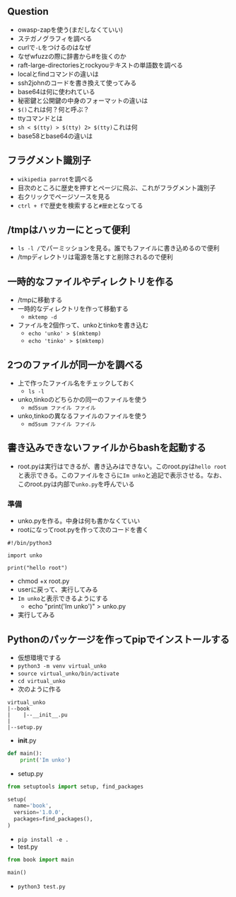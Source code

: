 ## Question
- owasp-zapを使う(まだしなくていい)
- ステガノグラフィを調べる
- curlで`-L`をつけるのはなぜ
- なぜwfuzzの際に辞書から#を抜くのか
- raft-large-directoriesとrockyouテキストの単語数を調べる
- localとfindコマンドの違いは
- ssh2johnのコードを書き換えて使ってみる
- base64は何に使われている
- 秘密鍵と公開鍵の中身のフォーマットの違いは
- `$()`これは何？何と呼ぶ？
- ttyコマンドとは
- `sh < $(tty) > $(tty) 2> $(tty)`これは何
- base58とbase64の違いは

## フラグメント識別子
- `wikipedia parrot`を調べる
- 目次のところに歴史を押すとページに飛ぶ、これがフラグメント識別子
- 右クリックでページソースを見る
- `ctrl + f`で歴史を検索すると`#歴史`となってる

## /tmpはハッカーにとって便利
- `ls -l /`でパーミッションを見る。誰でもファイルに書き込めるので便利
- /tmpディレクトリは電源を落とすと削除されるので便利


## 一時的なファイルやディレクトリを作る
- /tmpに移動する
- 一時的なディレクトリを作って移動する
  - `mktemp -d` 
- ファイルを2個作って、unkoとtinkoを書き込む
  - `echo 'unko' > $(mktemp)`
  - `echo 'tinko' > $(mktemp)`

## 2つのファイルが同一かを調べる
- 上で作ったファイル名をチェックしておく
  - `ls -l` 
- unko,tinkoのどちらかの同一のファイルを使う
  - `md5sum ファイル ファイル` 
- unko,tinkoの異なるファイルのファイルを使う
  - `md5sum ファイル ファイル`

## 書き込みできないファイルからbashを起動する
- root.pyは実行はできるが、書き込みはできない。このroot.pyは`hello root`と表示できる。このファイルをさらに`Im unko`と追記で表示させる。なお、このroot.pyは内部で`unko.py`を呼んでいる
### 準備
- unko.pyを作る。中身は何も書かなくていい
- rootになってroot.pyを作って次のコードを書く
```
#!/bin/python3

import unko

print("hello root")
```
- chmod +x root.py
- userに戻って、実行してみる
- `Im unko`と表示できるようにする
  - echo "print('Im unko')" > unko.py 
- 実行してみる

## Pythonのパッケージを作ってpipでインストールする
- 仮想環境でする
- `python3 -m venv virtual_unko`
- `source virtual_unko/bin/activate`
- `cd virtual_unko`
- 次のように作る
```
virtual_unko
|--book
|    |--__init__.pu
|
|--setup.py
```
- __init__.py
```py
def main():
    print('Im unko')
```
- setup.py
```py
from setuptools import setup, find_packages

setup(
  name='book',
  version='1.0.0',
  packages=find_packages(),
)
```
- `pip install -e .`
- test.py
```py
from book import main

main()
```
- `python3 test.py`
